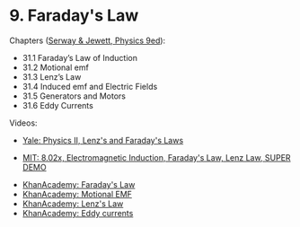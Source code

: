 # 9. Faraday's Law

Chapters ([Serway & Jewett, Physics 9ed](https://annas-archive.org/md5/076b2e7e2084a32914bcb8ca29d04f4d)):
- 31.1 Faraday’s Law of Induction
- 31.2 Motional emf
- 31.3 Lenz’s Law
- 31.4 Induced emf and Electric Fields
- 31.5 Generators and Motors
- 31.6 Eddy Currents

Videos:
- [Yale: Physics II, Lenz's and Faraday's Laws](https://www.youtube.com/watch?v=EYYNRubHIno&list=PLD07B2225BB40E582)
<!---->
- [MIT: 8.02x, Electromagnetic Induction, Faraday's Law, Lenz Law, SUPER DEMO](https://www.youtube.com/watch?v=nGQbA2jwkWI&list=PLyQSN7X0ro2314mKyUiOILaOC2hk6Pc3j)
<!---->
- [KhanAcademy: Faraday's Law](https://www.khanacademy.org/science/in-in-class-12th-physics-india/in-in-electromagnetic-induction/x51bd77206da864f3:faraday-s-laws-of-induction/v/faradays-law-introduction)
- [KhanAcademy: Motional EMF](https://www.khanacademy.org/science/in-in-class-12th-physics-india/in-in-electromagnetic-induction/x51bd77206da864f3:motional-emf/v/emf-induced-in-rod-traveling-through-magnetic-field)
- [KhanAcademy: Lenz's Law](https://www.khanacademy.org/science/in-in-class-12th-physics-india/in-in-electromagnetic-induction/x51bd77206da864f3:lenz-s-law/v/lenzs-law)
- [KhanAcademy: Eddy currents](https://www.khanacademy.org/science/in-in-class-12th-physics-india/in-in-electromagnetic-induction/x51bd77206da864f3:eddy-currents/v/eddy-currents-their-applications-how-to-reduce-them)
